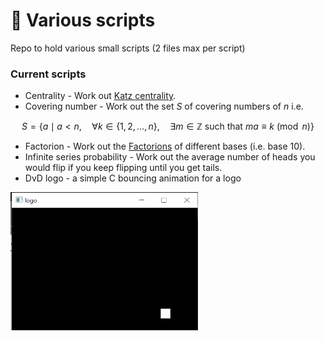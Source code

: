# 📃 Various scripts

Repo to hold various small scripts (2 files max per script)

### Current scripts

- Centrality - Work out <a href="https://en.wikipedia.org/wiki/Katz_centrality" >Katz centrality</a>.
- Covering number - Work out the set $S$ of covering numbers of $n$ i.e.  
```math
S = \left\{ a \mid a < n, \quad \forall k \in \{1, 2, \dots, n\}, \quad \exists m \in \mathbb{Z} \text{ such that } ma \equiv k \pmod{n} \right\}
```
- Factorion - Work out the <a href="https://en.wikipedia.org/wiki/Factorion" >Factorions</a> of different bases (i.e. base 10).
- Infinite series probability - Work out the average number of heads you would flip if you keep flipping until you get tails.
- DvD logo - a simple C bouncing animation for a logo  
<img alt="dvd-logo" src="./media/dvd.png" width="300" />